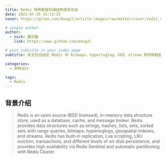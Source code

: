 ```yaml
---
title: Redis 特殊数据存储结构使用总结
date: 2021-07-25 15:13:25
cover: https://gitee.com/dongzl/article-images/raw/master/cover/redis_study.png

# single author
author:
  - nick: 董宗磊
    link: https://www.github.com/dongzl

# post subtitle in your index page
subtitle: 本文旨总结在 Redis 中 bitmaps、hyperloglog、GEO、stream 等特殊数据存储结构的使用。

categories: 
  - 架构设计

tags: 
  - Redis
---
```


## 背景介绍

> Redis is an open source (BSD licensed), in-memory data structure store, used as a database, cache, and message broker. Redis provides data structures such as strings, hashes, lists, sets, sorted sets with range queries, bitmaps, hyperloglogs, geospatial indexes, and streams. Redis has built-in replication, Lua scripting, LRU eviction, transactions, and different levels of on-disk persistence, and provides high availability via Redis Sentinel and automatic partitioning with Redis Cluster. 

